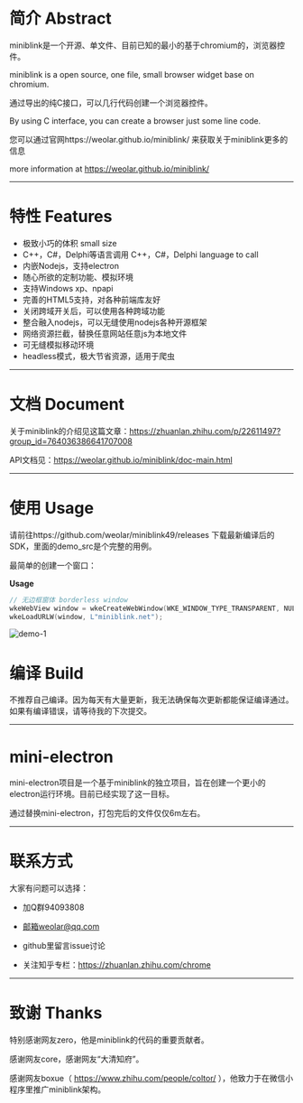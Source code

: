 # 简介 Abstract

miniblink是一个开源、单文件、目前已知的最小的基于chromium的，浏览器控件。

miniblink is a open source, one file, small browser widget base on chromium.

通过导出的纯C接口，可以几行代码创建一个浏览器控件。

By using C interface, you can create a browser just some line code.

您可以通过官网https://weolar.github.io/miniblink/ 来获取关于miniblink更多的信息

more information at https://weolar.github.io/miniblink/

----

# 特性 Features

- 极致小巧的体积 small size
- C++，C#，Delphi等语言调用 C++，C#，Delphi language to call
- 内嵌Nodejs，支持electron 
- 随心所欲的定制功能、模拟环境
- 支持Windows xp、npapi
- 完善的HTML5支持，对各种前端库友好
- 关闭跨域开关后，可以使用各种跨域功能
- 整合融入nodejs，可以无缝使用nodejs各种开源框架
- 网络资源拦截，替换任意网站任意js为本地文件
- 可无缝模拟移动环境
- headless模式，极大节省资源，适用于爬虫

----

# 文档 Document

关于miniblink的介绍见这篇文章：https://zhuanlan.zhihu.com/p/22611497?group_id=764036386641707008

API文档见：https://weolar.github.io/miniblink/doc-main.html 

----

# 使用 Usage
请前往https://github.com/weolar/miniblink49/releases 下载最新编译后的SDK，里面的demo_src是个完整的用例。

最简单的创建一个窗口：

**Usage**

```cpp
// 无边框窗体 borderless window
wkeWebView window = wkeCreateWebWindow(WKE_WINDOW_TYPE_TRANSPARENT, NULL, 0, 0, 640, 480);  
wkeLoadURLW(window, L"miniblink.net");
```
![demo-1](https://weolar.github.io/miniblink/assets/images/demo-0.gif)

# 编译 Build

不推荐自己编译。因为每天有大量更新，我无法确保每次更新都能保证编译通过。如果有编译错误，请等待我的下次提交。

----

# mini-electron

mini-electron项目是一个基于miniblink的独立项目，旨在创建一个更小的electron运行环境。目前已经实现了这一目标。

通过替换mini-electron，打包完后的文件仅仅6m左右。

----

# 联系方式

大家有问题可以选择：

- 加Q群94093808

- 邮箱weolar@qq.com

- github里留言issue讨论

- 关注知乎专栏：https://zhuanlan.zhihu.com/chrome

----

# 致谢 Thanks

特别感谢网友zero，他是miniblink的代码的重要贡献者。

感谢网友core，感谢网友“大清知府”。

感谢网友boxue（ https://www.zhihu.com/people/coltor/ ），他致力于在微信小程序里推广miniblink架构。


